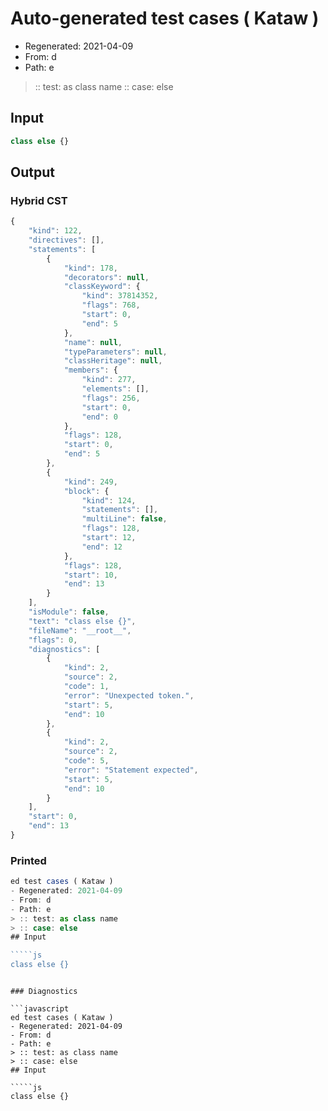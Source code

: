 # Auto-generated test cases ( Kataw )
- Regenerated: 2021-04-09
- From: d
- Path: e
> :: test: as class name
> :: case: else
## Input

`````js
class else {}
`````

## Output

### Hybrid CST

```javascript
{
    "kind": 122,
    "directives": [],
    "statements": [
        {
            "kind": 178,
            "decorators": null,
            "classKeyword": {
                "kind": 37814352,
                "flags": 768,
                "start": 0,
                "end": 5
            },
            "name": null,
            "typeParameters": null,
            "classHeritage": null,
            "members": {
                "kind": 277,
                "elements": [],
                "flags": 256,
                "start": 0,
                "end": 0
            },
            "flags": 128,
            "start": 0,
            "end": 5
        },
        {
            "kind": 249,
            "block": {
                "kind": 124,
                "statements": [],
                "multiLine": false,
                "flags": 128,
                "start": 12,
                "end": 12
            },
            "flags": 128,
            "start": 10,
            "end": 13
        }
    ],
    "isModule": false,
    "text": "class else {}",
    "fileName": "__root__",
    "flags": 0,
    "diagnostics": [
        {
            "kind": 2,
            "source": 2,
            "code": 1,
            "error": "Unexpected token.",
            "start": 5,
            "end": 10
        },
        {
            "kind": 2,
            "source": 2,
            "code": 5,
            "error": "Statement expected",
            "start": 5,
            "end": 10
        }
    ],
    "start": 0,
    "end": 13
}
```

### Printed

```javascript
ed test cases ( Kataw )
- Regenerated: 2021-04-09
- From: d
- Path: e
> :: test: as class name
> :: case: else
## Input

`````js
class else {}
`````
```

### Diagnostics

```javascript
ed test cases ( Kataw )
- Regenerated: 2021-04-09
- From: d
- Path: e
> :: test: as class name
> :: case: else
## Input

`````js
class else {}
`````
```

